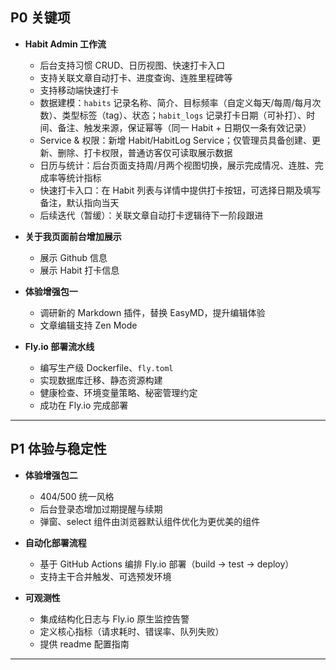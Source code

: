 ## P0 关键项

- **Habit Admin 工作流**  
    - 后台支持习惯 CRUD、日历视图、快速打卡入口  
    - 支持关联文章自动打卡、进度查询、连胜里程碑等
    - 支持移动端快速打卡
    - 数据建模：`habits` 记录名称、简介、目标频率（自定义每天/每周/每月次数）、类型标签（tag）、状态；`habit_logs` 记录打卡日期（可补打）、时间、备注、触发来源，保证幂等（同一 Habit + 日期仅一条有效记录）  
    - Service & 权限：新增 Habit/HabitLog Service；仅管理员具备创建、更新、删除、打卡权限，普通访客仅可读取展示数据  
    - 日历与统计：后台页面支持周/月两个视图切换，展示完成情况、连胜、完成率等统计指标  
    - 快速打卡入口：在 Habit 列表与详情中提供打卡按钮，可选择日期及填写备注，默认指向当天  
    - 后续迭代（暂缓）：关联文章自动打卡逻辑待下一阶段跟进

- **关于我页面前台增加展示**  
    - 展示 Github 信息
    - 展示 Habit 打卡信息

- **体验增强包一**  
    - 调研新的 Markdown 插件，替换 EasyMD，提升编辑体验
    - 文章编辑支持 Zen Mode

- **Fly.io 部署流水线**  
    - 编写生产级 Dockerfile、`fly.toml`  
    - 实现数据库迁移、静态资源构建  
    - 健康检查、环境变量策略、秘密管理约定
    - 成功在 Fly.io 完成部署

---

## P1 体验与稳定性

- **体验增强包二**  
    - 404/500 统一风格  
    - 后台登录态增加过期提醒与续期
    - 弹窗、select 组件由浏览器默认组件优化为更优美的组件

- **自动化部署流程**  
    - 基于 GitHub Actions 编排 Fly.io 部署（build → test → deploy）  
    - 支持主干合并触发、可选预发环境

- **可观测性**  
    - 集成结构化日志与 Fly.io 原生监控告警  
    - 定义核心指标（请求耗时、错误率、队列失败）  
    - 提供 readme 配置指南

---
